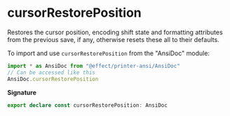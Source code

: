 # cursorRestorePosition

Restores the cursor position, encoding shift state and formatting attributes
from the previous save, if any, otherwise resets these all to their defaults.

To import and use `cursorRestorePosition` from the "AnsiDoc" module:

```ts
import * as AnsiDoc from "@effect/printer-ansi/AnsiDoc"
// Can be accessed like this
AnsiDoc.cursorRestorePosition
```

**Signature**

```ts
export declare const cursorRestorePosition: AnsiDoc
```
